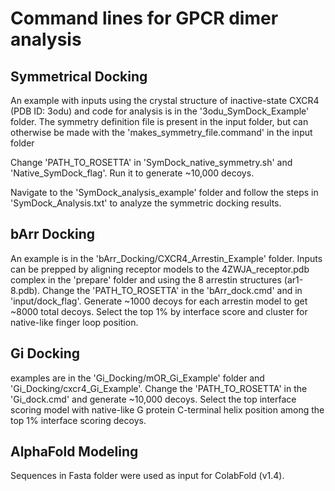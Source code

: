 # Command lines for GPCR dimer analysis


## Symmetrical Docking
An example with inputs using the crystal structure of inactive-state CXCR4 (PDB ID: 3odu) and code for analysis is in the '3odu_SymDock_Example' folder. The symmetry definition file is present in the input folder, but can otherwise be made with the 'makes_symmetry_file.command' in the input folder

Change 'PATH_TO_ROSETTA' in 'SymDock_native_symmetry.sh' and 'Native_SymDock_flag'. Run it to generate ~10,000 decoys.

Navigate to the 'SymDock_analysis_example' folder and follow the steps in 'SymDock_Analysis.txt' to analyze the symmetric docking results.


## bArr Docking
An example is in the 'bArr_Docking/CXCR4_Arrestin_Example' folder. Inputs can be prepped by aligning receptor models to the 4ZWJA_receptor.pdb complex in the 'prepare' folder and using the 8 arrestin structures (ar1-8.pdb). Change the 'PATH_TO_ROSETTA' in the 'bArr_dock.cmd' and in 'input/dock_flag'. Generate ~1000 decoys for each arrestin model to get ~8000 total decoys. Select the top 1% by interface score and cluster for native-like finger loop position.

## Gi Docking
examples are in the 'Gi_Docking/mOR_Gi_Example' folder and 'Gi_Docking/cxcr4_Gi_Example'. Change the 'PATH_TO_ROSETTA' in the 'Gi_dock.cmd' and generate ~10,000 decoys. Select the top interface scoring model with native-like G protein C-terminal helix position among the top 1% interface scoring decoys.

## AlphaFold Modeling

Sequences in Fasta folder were used as input for ColabFold (v1.4).
